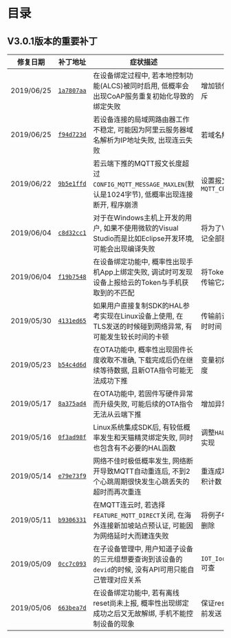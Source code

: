 # <a name="目录">目录</a>

V3.0.1版本的重要补丁
---

| **修复日期**    | **补丁地址**                                                                                                | **症状描述**                                                                                                | **修复备注**
|-----------------|-------------------------------------------------------------------------------------------------------------|-------------------------------------------------------------------------------------------------------------|-----------------------------------------
| 2019/06/25      | [`1a7807aa`](https://code.aliyun.com/linkkit/c-sdk/commit/1a7807aa2249aa48ab185847d4faeccd1fa9fc86.diff)    | 在设备绑定过程中, 若本地控制功能(ALCS)被同时启用, 低概率会出现CoAP服务重复初始化导致的绑定失败              | 增加锁保护确保服务启动互斥
| 2019/06/25      | [`f94d723d`](https://code.aliyun.com/linkkit/c-sdk/commit/f94d723d09131cc0a797a5d6d8c55f85dce91646.diff)    | 若设备连接的局域网路由器工作不稳定, 可能因为阿里云服务器域名解析为IP地址失败, 出现连云失败                  | 若域名解析失败重试8次
| 2019/06/22      | [`9b5e1ffd`](https://code.aliyun.com/linkkit/c-sdk/commit/9b5e1ffdc79e2ab07e970a148aa58d0cf3ecc58b.diff)    | 若云端下推的MQTT报文长度超过`CONFIG_MQTT_MESSAGE_MAXLEN`(默认是1024字节), 低概率出现连接断开, 程序崩溃      | 设置报文类型为 `MQTT_CPT_RESERVED`
| 2019/06/04      | [`c8d32cc1`](https://code.aliyun.com/linkkit/c-sdk/commit/c8d32cc1c2ed7ed7e78d9f4c9ac2b5394e27d9c4.diff)    | 对于在Windows主机上开发的用户, 如果不使用微软的Visual Studio而是比如Eclipse开发环境, 可能会出现编译失败     | 将为了VS产生dll库定义的标记全部删除
| 2019/06/04      | [`f19b7548`](https://code.aliyun.com/linkkit/c-sdk/commit/f19b7548f85b3260046c0583b3b3fcd6c309e5b4.diff)    | 在设备绑定功能中, 概率性出现手机App上绑定失败, 调试时可发现设备上报给云的Token与手机获取到的不匹配          | 将Token的生成提前到向外传输它之前
| 2019/05/30      | [`4131ed65`](https://code.aliyun.com/linkkit/c-sdk/commit/4131ed6563995048cfcdd5b5f0794fac1a4bd8df.diff)    | 如果用户直接复制SDK的HAL参考实现在Linux设备上使用, 在TLS发送的时候碰到网络异常, 有可能发生较长时间的卡顿    | 传输前设置socket的发送超时时间
| 2019/05/23      | [`b54c4d6d`](https://code.aliyun.com/linkkit/c-sdk/commit/b54c4d6d2b3fd55c7619974c99317e9b5488779b.diff)    | 在OTA功能中, 概率性出现固件长度收取不准确, 下载完成后仍在继续等待数据, 且新OTA指令可能无法成功下推          | 变量初始化, 确保准确收取长度
| 2019/05/17      | [`8a375ad4`](https://code.aliyun.com/linkkit/c-sdk/commit/8a375ad4f64eef2b973c960678ebb46c3c615134.diff)    | 在OTA功能中, 若固件写硬件异常而升级失败, 可能后续的OTA指令无法从云端下推                                    | 增加异常处理, 上报失败
| 2019/05/16      | [`0f3ad98f`](https://code.aliyun.com/linkkit/c-sdk/commit/0f3ad98fddeba3ad89dc85f77c186a00a561f35d.diff)    | Linux系统集成SDK后, 有较低概率发生和天猫精灵绑定失败, 同时也包含有不必要的HAL函数                           | 调整`HAL_Timer_Start()`参考实现
| 2019/05/14      | [`e79e73f9`](https://code.aliyun.com/linkkit/c-sdk/commit/e79e73f9baf8dc081b0bd893251083dcb057da97.diff)    | 网络不佳时极低概率发生, 网络断开导致MQTT自动重连后, 不到2个心跳周期很快发生心跳丢失的超时而再次重连         | 重连成功时清除心跳丢失累积计数
| 2019/05/11      | [`b9306331`](https://code.aliyun.com/linkkit/c-sdk/commit/b930633173a94515d2bd6f4701e7c3690e4c7908.diff)    | 在MQTT连云时, 若选择`FEATURE_MQTT_DIRECT`关闭, 在海外连接新加坡站点预认证, 可能因为网络延时大而建连失败     | 将例子中对超时设置的示范删除
| 2019/05/09      | [`0cc7c093`](https://code.aliyun.com/linkkit/c-sdk/commit/0cc7c093762d2b247d2f74b6b52182665e4b0158.diff)    | 在子设备管理中, 用户知道子设备的三元组想要查询到该设备的`devid`的时候, 没有API可用只能自己管理对应关系      | `IOT_Ioctl(...QUERY_DEVID)`可查
| 2019/05/06      | [`663bea7d`](https://code.aliyun.com/linkkit/c-sdk/commit/663bea7d91b05e4910bd8ccd085a0a6fea00d762.diff)    | 在设备绑定功能中, 若有离线reset尚未上报, 概率性出现绑定成功之后又无故解绑, 手机不能控制设备的现象           | 保证reset请求在bind请求之前发送


